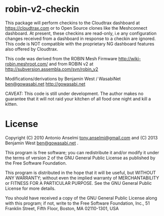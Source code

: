 robin-v2-checkin
==========

This package will perform checkins to the Cloudtrax dashboard at https://cloudtrax.com or to Open Source clones like the Meshconnect dashboard.  At present, these checkins are read-only, i.e any configuration changes received from a dashboard in response to a checkin are ignored.  This code is NOT compatible with the proprietary NG dashboard features also offered by Cloudtrax.

This code was derived from the ROBIN Mesh Firmware http://wiki-robin.meshroot.com/ and from ROBIN v2 at http://subversion.assembla.com/svn/robin_v2

Modifications/derivations by Benjamin West / WasabiNet <ben@gowasabi.net> http://gowasabi.net

CAVEAT: This code is still under development.  The author makes no guarantee that it will not raid your kitchen of all food one night and kill a kitten.

License
=======
Copyright (C) 2010 Antonio Anselmi <tony.anselmi@gmail.com> and (C) 2013 Benjamin West <ben@gowasabi.net> .

This program is free software; you can redistribute it and/or modify it under the terms of version 2 of the GNU General Public License as published by the Free Software Foundation.

This program is distributed in the hope that it will be useful, but WITHOUT ANY WARRANTY; without even the implied warranty of MERCHANTABILITY or FITNESS FOR A PARTICULAR PURPOSE. See the GNU General Public License for more details.

You should have received a copy of the GNU General Public License along with this program; if not, write to the Free Software Foundation, Inc., 51 Franklin Street, Fifth Floor, Boston, MA 02110-1301, USA
